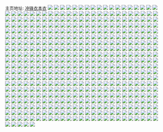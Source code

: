 主页地址: [冲锋衣本衣](https://weibo.com/u/1619984190) 
![](https://wx4.sinaimg.cn/mw2000/608eff3ely1gl41qt6gmfj21mo180h6l.jpg) 
![](https://wx4.sinaimg.cn/mw2000/608eff3ely1gl41qtse9jj21mo180wsb.jpg) 
![](https://wx4.sinaimg.cn/mw2000/608eff3ely1gl41quydvkj21mo180kb7.jpg) 
![](https://wx4.sinaimg.cn/mw2000/608eff3ely1gl1evg5qnpj21150rvtkn.jpg) 
![](https://wx4.sinaimg.cn/mw2000/608eff3ely1gkvlu9o67pj20zk1behdu.jpg) 
![](https://wx4.sinaimg.cn/mw2000/608eff3ely1gkvlunnb2uj20zk1bekjn.jpg) 
![](https://wx4.sinaimg.cn/mw2000/608eff3ely1gkvlux859lj20zk1be7wj.jpg) 
![](https://wx4.sinaimg.cn/mw2000/608eff3ely1gkvlv41y4bj21be0zke83.jpg) 
![](https://wx4.sinaimg.cn/mw2000/608eff3ely1gkvluhrf0pj20zk1beu0y.jpg) 
![](https://wx4.sinaimg.cn/mw2000/608eff3ely1gkvlu1tectj21ho1zk000.jpg) 
![](https://wx4.sinaimg.cn/mw2000/608eff3ely1gklmevlfryj21l62dse6m.jpg) 
![](https://wx4.sinaimg.cn/mw2000/608eff3ely1gklmi4v12yj222o340b29.jpg) 
![](https://wx4.sinaimg.cn/mw2000/608eff3ely1gkl3x9lmarj20qd0pdaee.jpg) 
![](https://wx4.sinaimg.cn/mw2000/608eff3ely1gkkczjnaiaj21u4183qv5.jpg) 
![](https://wx4.sinaimg.cn/mw2000/608eff3ely1gkkcy1r826j225c1fkb29.jpg) 
![](https://wx4.sinaimg.cn/mw2000/608eff3ely1gkkcy2sgr8j225c1fkb29.jpg) 
![](https://wx4.sinaimg.cn/mw2000/608eff3ely1gkkcy47r0hj225c1fk7va.jpg) 
![](https://wx4.sinaimg.cn/mw2000/608eff3ely1gkkcy3mxxrj21fk25c4qp.jpg) 
![](https://wx4.sinaimg.cn/mw2000/608eff3ely1gkkcy5rjf8j20cc0ggmz4.jpg) 
![](https://wx4.sinaimg.cn/mw2000/608eff3ely1gkkcy5i10oj20u00u0k03.jpg) 
![](https://wx4.sinaimg.cn/mw2000/608eff3ely1gkkcy5yuuvj20rs0v9gpq.jpg) 
![](https://wx4.sinaimg.cn/mw2000/608eff3ely1gkkcy0yykdj21jk0v9q85.jpg) 
![](https://wx4.sinaimg.cn/mw2000/608eff3ely1gkkcz2yzinj21jk0v979p.jpg) 
![](https://wx4.sinaimg.cn/mw2000/608eff3ely1gkkcxzut45j21mq135hdt.jpg) 
![](https://wx4.sinaimg.cn/mw2000/608eff3ely1gkkczyrty6j22801o0e82.jpg) 
![](https://wx4.sinaimg.cn/mw2000/608eff3ely1gkj1oyikhgj22c0340kjl.jpg) 
![](https://wx4.sinaimg.cn/mw2000/608eff3ely1gkj1pz1i0gj23402c0b29.jpg) 
![](https://wx4.sinaimg.cn/mw2000/608eff3ely1gkhyppvy1mj23402c0e81.jpg) 
![](https://wx4.sinaimg.cn/mw2000/608eff3ely1gkgmac2zoej23402c0b2a.jpg) 
![](https://wx4.sinaimg.cn/mw2000/608eff3ely1gkgma9kvfbj23402c0u0x.jpg) 
![](https://wx4.sinaimg.cn/mw2000/608eff3ely1gkgmaeembrj23402c07wh.jpg) 
![](https://wx4.sinaimg.cn/mw2000/608eff3ely1gkgmag6a6qj23402c0asf.jpg) 
![](https://wx4.sinaimg.cn/mw2000/608eff3ely1gkgmaic8o0j23402c0e81.jpg) 
![](https://wx4.sinaimg.cn/mw2000/608eff3ely1gkgmals6uzj22ds1sg7qt.jpg) 
![](https://wx4.sinaimg.cn/mw2000/608eff3ely1gkft1pdzg4j23402c04qp.jpg) 
![](https://wx4.sinaimg.cn/mw2000/608eff3ely1gkft1quirzj23402c0x31.jpg) 
![](https://wx4.sinaimg.cn/mw2000/608eff3ely1gkft1si215j22801o0hdt.jpg) 
![](https://wx4.sinaimg.cn/mw2000/608eff3ely1gkft1ou4moj22801o0u0x.jpg) 
![](https://wx4.sinaimg.cn/mw2000/608eff3ely1gkcb0r8ltvj22802yo7wk.jpg) 
![](https://wx4.sinaimg.cn/mw2000/608eff3ely1gkcb10sx22j22802yoe84.jpg) 
![](https://wx4.sinaimg.cn/mw2000/608eff3ely1gk8cvi1cd4j20p00xcgni.jpg) 
![](https://wx4.sinaimg.cn/mw2000/608eff3ely1gk8cvjz26jj20u013yabs.jpg) 
![](https://wx4.sinaimg.cn/mw2000/608eff3ely1gk5zvjf5kpj22c03404qq.jpg) 
![](https://wx4.sinaimg.cn/mw2000/608eff3ely1gk42ng9bn4j20u0140tbn.jpg) 
![](https://wx4.sinaimg.cn/mw2000/608eff3ely1gk2ykpmgm0j22802yonpe.jpg) 
![](https://wx4.sinaimg.cn/mw2000/608eff3ely1gk2ykr0ogrj22c0340npd.jpg) 
![](https://wx4.sinaimg.cn/mw2000/608eff3ely1gk2ykmp76dj22c03404hw.jpg) 
![](https://wx4.sinaimg.cn/mw2000/608eff3ely1gk2ykluwo5j22802yonpe.jpg) 
![](https://wx4.sinaimg.cn/mw2000/608eff3ely1gk1xhox3srj20rs0vj46p.jpg) 
![](https://wx4.sinaimg.cn/mw2000/608eff3ely1gjxadx88w9j20v91vo7wh.jpg) 
![](https://wx4.sinaimg.cn/mw2000/608eff3ely1gjxadyxhh5j20v91vob29.jpg) 
![](https://wx4.sinaimg.cn/mw2000/608eff3ely1gjxae093xuj20v91vob29.jpg) 
![](https://wx4.sinaimg.cn/mw2000/608eff3ely1gjxae1hecej20v91vob29.jpg) 
![](https://wx4.sinaimg.cn/mw2000/608eff3ely1gjr6vw7krmj21o0280hdt.jpg) 
![](https://wx4.sinaimg.cn/mw2000/608eff3ely1gjr7uhgnfuj21o0280hdt.jpg) 
![](https://wx4.sinaimg.cn/mw2000/608eff3ely1gjmpb4uc9kj20vc15sgye.jpg) 
![](https://wx4.sinaimg.cn/mw2000/608eff3ely1gjmpb4dtqjj20vc15s4do.jpg) 
![](https://wx4.sinaimg.cn/mw2000/608eff3ely1gji2kenizhj21ho1zkhdt.jpg) 
![](https://wx4.sinaimg.cn/mw2000/608eff3ely1gji2kfpfbcj20rs15owvz.jpg) 
![](https://wx4.sinaimg.cn/mw2000/608eff3ely1gji2xjcfnaj21ho1zkkjl.jpg) 
![](https://wx4.sinaimg.cn/mw2000/608eff3ely1gji2kjjacej21yn2m7b2b.jpg) 
![](https://wx4.sinaimg.cn/mw2000/608eff3ely1gji2kd83lyj21o0280kjm.jpg) 
![](https://wx4.sinaimg.cn/mw2000/608eff3ely1gji2xtr9n5j22802yo4qs.jpg) 
![](https://wx4.sinaimg.cn/mw2000/608eff3ely1gji2ks5xuhj22802yox6r.jpg) 
![](https://wx4.sinaimg.cn/mw2000/608eff3ely1gji2kmef2fj22c0340e82.jpg) 
![](https://wx4.sinaimg.cn/mw2000/608eff3ely1gji2xohpq6j22802yoe84.jpg) 
![](https://wx4.sinaimg.cn/mw2000/608eff3ely1gjc3f6jpu4j21ho1hoqv5.jpg) 
![](https://wx4.sinaimg.cn/mw2000/608eff3ely1gja6n6dxljj20rs334aom.jpg) 
![](https://wx4.sinaimg.cn/mw2000/608eff3ely1gj9vp1o66hj22802yoe84.jpg) 
![](https://wx4.sinaimg.cn/mw2000/608eff3ely1gj9vpm0ddwj22802yoe84.jpg) 
![](https://wx4.sinaimg.cn/mw2000/608eff3ely1gj9vpyi7naj20rs15oaz2.jpg) 
![](https://wx4.sinaimg.cn/mw2000/608eff3ely1gj9vo1uwk2j20rs15ox3n.jpg) 
![](https://wx4.sinaimg.cn/mw2000/608eff3ely1gim07wdkw9j20v91vonpd.jpg) 
![](https://wx4.sinaimg.cn/mw2000/608eff3ely1gim07uw2j8j20v91vo1ky.jpg) 
![](https://wx4.sinaimg.cn/mw2000/608eff3ely1gim07yye5vj20v91vo4qq.jpg) 
![](https://wx4.sinaimg.cn/mw2000/608eff3ely1gim080rm93j20v91vo1ky.jpg) 
![](https://wx4.sinaimg.cn/mw2000/608eff3ely1gim083m3uxj20v91vokjm.jpg) 
![](https://wx4.sinaimg.cn/mw2000/608eff3ely1gim086wukdj20v91vou0y.jpg) 
![](https://wx4.sinaimg.cn/mw2000/608eff3ely1gifsp7zf0oj20v91voqv5.jpg) 
![](https://wx4.sinaimg.cn/mw2000/608eff3ely1gibo91hf6ej22bi2bi4qq.jpg) 
![](https://wx4.sinaimg.cn/mw2000/608eff3ely1gia7bep29xj23402c0qv5.jpg) 
![](https://wx4.sinaimg.cn/mw2000/608eff3ely1gia7bg3gykj23402c0e81.jpg) 
![](https://wx4.sinaimg.cn/mw2000/608eff3ely1gi5kkimgc8j22c03404qs.jpg) 
![](https://wx4.sinaimg.cn/mw2000/608eff3ely1gi5kklh1j2j22c03407wj.jpg) 
![](https://wx4.sinaimg.cn/mw2000/608eff3ely1gi5kkfcvnaj20vc15se5j.jpg) 
![](https://wx4.sinaimg.cn/mw2000/608eff3ely1gi5kkq2wuvj22c0340e83.jpg) 
![](https://wx4.sinaimg.cn/mw2000/608eff3ely1gi4mpleorvj20vc15s7bx.jpg) 
![](https://wx4.sinaimg.cn/mw2000/608eff3ely1ghwepxa3qlj23402c019u.jpg) 
![](https://wx4.sinaimg.cn/mw2000/608eff3ely1ghuoyl7c0uj20v91vohdu.jpg) 
![](https://wx4.sinaimg.cn/mw2000/608eff3ely1ghuoyno6bvj20v91vohdu.jpg) 
![](https://wx4.sinaimg.cn/mw2000/608eff3ely1ghuoypw03tj20v91vox6p.jpg) 
![](https://wx4.sinaimg.cn/mw2000/608eff3ely1ghuoyrvakvj20v91vou0x.jpg) 
![](https://wx4.sinaimg.cn/mw2000/608eff3ely1ghuoyde7flj20v91vou0x.jpg) 
![](https://wx4.sinaimg.cn/mw2000/608eff3ely1ghuoyzda95j20v91voqv6.jpg) 
![](https://wx4.sinaimg.cn/mw2000/608eff3ely1ghsfxvu6ajj21o0280qv6.jpg) 
![](https://wx4.sinaimg.cn/mw2000/608eff3ely1ghsfy3pvndj22801o0e82.jpg) 
![](https://wx4.sinaimg.cn/mw2000/608eff3ely1ghsfxteh0qj20rs15p4ir.jpg) 
![](https://wx4.sinaimg.cn/mw2000/608eff3ely1ghsfxwns18j20rs15pdzb.jpg) 
![](https://wx4.sinaimg.cn/mw2000/608eff3ely1ghrgjet8t8j22c02c0npd.jpg) 
![](https://wx4.sinaimg.cn/mw2000/608eff3ely1ghoco9yws8j20u011oq6r.jpg) 
![](https://wx4.sinaimg.cn/mw2000/608eff3ely1ghh0qqyqurj21ho1zkqv5.jpg) 
![](https://wx4.sinaimg.cn/mw2000/608eff3ely1ghh0qrua5fj20xx198twd.jpg) 
![](https://wx4.sinaimg.cn/mw2000/608eff3ely1ghe2cbai9tj20v91vox6p.jpg) 
![](https://wx4.sinaimg.cn/mw2000/608eff3ely1ghe2cjivpej20v91vo7wi.jpg) 
![](https://wx4.sinaimg.cn/mw2000/608eff3ely1ghe2ckx2pmj20v91vo4qq.jpg) 
![](https://wx4.sinaimg.cn/mw2000/608eff3ely1ghe2clyv5vj20v91vox6p.jpg) 
![](https://wx4.sinaimg.cn/mw2000/608eff3ely1ghe2cixdl2j20v91vox6p.jpg) 
![](https://wx4.sinaimg.cn/mw2000/608eff3ely1ghe2c9ubjbj20v91vou0x.jpg) 
![](https://wx4.sinaimg.cn/mw2000/608eff3ely1gh9hgf8ck6j22c0340qv6.jpg) 
![](https://wx4.sinaimg.cn/mw2000/608eff3ely1gh8665k02nj23402c0e82.jpg) 
![](https://wx4.sinaimg.cn/mw2000/608eff3ely1gh8667c2fzj23402c0qv5.jpg) 
![](https://wx4.sinaimg.cn/mw2000/608eff3ely1gh6oq4e8a3j222a2r1x6q.jpg) 
![](https://wx4.sinaimg.cn/mw2000/608eff3ely1gh6oq6xzr7j22802you10.jpg) 
![](https://wx4.sinaimg.cn/mw2000/608eff3ely1gh6oq8hh58j21ho1zk1ky.jpg) 
![](https://wx4.sinaimg.cn/mw2000/608eff3ely1gh2sxmymlgj21uo11ch6w.jpg) 
![](https://wx4.sinaimg.cn/mw2000/608eff3ely1gh2sxnf5udj21uo11cnp6.jpg) 
![](https://wx4.sinaimg.cn/mw2000/608eff3ely1gh2sxmji1xj21jv0vh1f5.jpg) 
![](https://wx4.sinaimg.cn/mw2000/608eff3ely1ggyxx8wnv9j22802you10.jpg) 
![](https://wx4.sinaimg.cn/mw2000/608eff3ely1ggwfuwje3sj21uo11ce49.jpg) 
![](https://wx4.sinaimg.cn/mw2000/608eff3ely1ggwfuvbrk5j21uo11ch38.jpg) 
![](https://wx4.sinaimg.cn/mw2000/608eff3ely1ggwfuxgkdsj21uo11cwyi.jpg) 
![](https://wx4.sinaimg.cn/mw2000/608eff3ely1ggwfuyf57dj21uo11cwya.jpg) 
![](https://wx4.sinaimg.cn/mw2000/608eff3ely1ggrpy5n5h1j21uo11c4do.jpg) 
![](https://wx4.sinaimg.cn/mw2000/608eff3ely1ggrpy62pmoj21uo11cwu4.jpg) 
![](https://wx4.sinaimg.cn/mw2000/608eff3ely1ggrpy54ni8j21uo11i0z7.jpg) 
![](https://wx4.sinaimg.cn/mw2000/608eff3ely1ggrpy70u5vj21sg2ds4qp.jpg) 
![](https://wx4.sinaimg.cn/mw2000/608eff3ely1ggqvttei7ej21vo0v9hdu.jpg) 
![](https://wx4.sinaimg.cn/mw2000/608eff3ely1ggl24temxbj20v91vou0x.jpg) 
![](https://wx4.sinaimg.cn/mw2000/608eff3ely1ggl24us7efj20v91vob2a.jpg) 
![](https://wx4.sinaimg.cn/mw2000/608eff3ely1ggl24s2yitj20v91voe81.jpg) 
![](https://wx4.sinaimg.cn/mw2000/608eff3ely1ggl24wicpqj20v91voe82.jpg) 
![](https://wx4.sinaimg.cn/mw2000/608eff3ely1ggbgwjiqt5j20u00cjq43.jpg) 
![](https://wx4.sinaimg.cn/mw2000/608eff3ely1ggbgwja3ifj20u00cigmh.jpg) 
![](https://wx4.sinaimg.cn/mw2000/608eff3ely1gg6w78xsg7j20u00y910k.jpg) 
![](https://wx4.sinaimg.cn/mw2000/608eff3ely1gg0a8sctk3j22c02c0hdv.jpg) 
![](https://wx4.sinaimg.cn/mw2000/608eff3ely1gg0a9156pvj22c02c0npf.jpg) 
![](https://wx4.sinaimg.cn/mw2000/608eff3ely1gg0a8inro7j22c02c0qv7.jpg) 
![](https://wx4.sinaimg.cn/mw2000/608eff3ely1gg0a96jaocj21ho1hob29.jpg) 
![](https://wx4.sinaimg.cn/mw2000/608eff3ely1gfz4vp3qabj20v91vo1ky.jpg) 
![](https://wx4.sinaimg.cn/mw2000/608eff3ely1gfz4xxxjnzj20v91vonpd.jpg) 
![](https://wx4.sinaimg.cn/mw2000/608eff3ely1gfz4xw5vaqj20v91vo4qp.jpg) 
![](https://wx4.sinaimg.cn/mw2000/608eff3ely1gfz4y1pzijj20v91vo7wi.jpg) 
![](https://wx4.sinaimg.cn/mw2000/608eff3ely1gfotb2am8aj20v91vo7wl.jpg) 
![](https://wx4.sinaimg.cn/mw2000/608eff3ely1gfl12vflqxj20vc15skfm.jpg) 
![](https://wx4.sinaimg.cn/mw2000/608eff3ely1gfbokpmu2wj22802yokjq.jpg) 
![](https://wx4.sinaimg.cn/mw2000/608eff3ely1gf8kkgjo00j21ud11c7jh.jpg) 
![](https://wx4.sinaimg.cn/mw2000/608eff3ely1gf8kkh2hmqj21ud11c172.jpg) 
![](https://wx4.sinaimg.cn/mw2000/608eff3ely1gf8kkhm3ilj21ud11cnd0.jpg) 
![](https://wx4.sinaimg.cn/mw2000/608eff3ely1gf8kkiaspqj21ud11c7in.jpg) 
![](https://wx4.sinaimg.cn/mw2000/608eff3ely1gf8kkj4cvbj21ud11cqj3.jpg) 
![](https://wx4.sinaimg.cn/mw2000/608eff3ely1gf8kkjss67j21ud11cwtg.jpg) 
![](https://wx4.sinaimg.cn/mw2000/608eff3ely1gf3x59e5pyj22c02c0u0y.jpg) 
![](https://wx4.sinaimg.cn/mw2000/608eff3ely1gf3x5azplvj22c02c04pt.jpg) 
![](https://wx4.sinaimg.cn/mw2000/608eff3ely1gf1hsye0q8j21uo11iax2.jpg) 
![](https://wx4.sinaimg.cn/mw2000/608eff3ely1gf1hsxrs4xj21uo11ih7f.jpg) 
![](https://wx4.sinaimg.cn/mw2000/608eff3ely1gf1ht1dkpnj23321qhqv5.jpg) 
![](https://wx4.sinaimg.cn/mw2000/608eff3ely1gevw2wd4qgj20ku112npd.jpg) 
![](https://wx4.sinaimg.cn/mw2000/608eff3ely1genmya0rrlj20zv0u0te4.jpg) 
![](https://wx4.sinaimg.cn/mw2000/608eff3ely1genhrswsuuj21501iou0x.jpg) 
![](https://wx4.sinaimg.cn/mw2000/608eff3ely1gel21a8ttvj22401eob29.jpg) 
![](https://wx4.sinaimg.cn/mw2000/608eff3ely1gel2170hl4j22401eo1kx.jpg) 
![](https://wx4.sinaimg.cn/mw2000/608eff3ely1geazvdq3v1j235e4q4e85.jpg) 
![](https://wx4.sinaimg.cn/mw2000/608eff3ely1geazvfyazwj21o529ax6p.jpg) 
![](https://wx4.sinaimg.cn/mw2000/608eff3ely1geazvoc986j21vl2t1b2f.jpg) 
![](https://wx4.sinaimg.cn/mw2000/608eff3ely1geazw4f6d2j21vl2t1kju.jpg) 
![](https://wx4.sinaimg.cn/mw2000/608eff3ely1geazx58zttj21vl2t11l4.jpg) 
![](https://wx4.sinaimg.cn/mw2000/608eff3ely1geazwghpy6j21vl2t1hdx.jpg) 
![](https://wx4.sinaimg.cn/mw2000/608eff3ely1geazwo2yv6j21vl2t1kjp.jpg) 
![](https://wx4.sinaimg.cn/mw2000/608eff3ely1geazwvkpt8j21vl2t1x6t.jpg) 
![](https://wx4.sinaimg.cn/mw2000/608eff3ely1geazv6xecaj21vl2t1x6t.jpg) 
![](https://wx4.sinaimg.cn/mw2000/608eff3ely1ge0a27166bj21sg2ds4qp.jpg) 
![](https://wx4.sinaimg.cn/mw2000/608eff3egy1gdtkxun6npj22c02c0x6r.jpg) 
![](https://wx4.sinaimg.cn/mw2000/608eff3egy1gdlh7el6kuj20u00gr47b.jpg) 
![](https://wx4.sinaimg.cn/mw2000/608eff3egy1gdlh5rsu9vj20u00gujsk.jpg) 
![](https://wx4.sinaimg.cn/mw2000/608eff3egy1gdlh5qmioqj20u00gu407.jpg) 
![](https://wx4.sinaimg.cn/mw2000/608eff3egy1gdlh5s3oz7j20u00gvjsb.jpg) 
![](https://wx4.sinaimg.cn/mw2000/608eff3egy1gdlh5sjc9fj20u00guacj.jpg) 
![](https://wx4.sinaimg.cn/mw2000/608eff3egy1gdlh5sv3mrj20u00gvmyx.jpg) 
![](https://wx4.sinaimg.cn/mw2000/608eff3egy1gdlh5t82pkj20u00gvq3z.jpg) 
![](https://wx4.sinaimg.cn/mw2000/608eff3egy1gdlh6vy3v2j20u00gu75e.jpg) 
![](https://wx4.sinaimg.cn/mw2000/608eff3egy1gdlh7vjdh4j20u00gu76m.jpg) 
![](https://wx4.sinaimg.cn/mw2000/608eff3egy1gdin6abioej20go0u2jsu.jpg) 
![](https://wx4.sinaimg.cn/mw2000/608eff3egy1gdin6ao6vxj20g00m8mz4.jpg) 
![](https://wx4.sinaimg.cn/mw2000/608eff3egy1gdin6b4ektj20rp3uw7iz.jpg) 
![](https://wx4.sinaimg.cn/mw2000/608eff3egy1gdin6bk8a8j20u00gvwh4.jpg) 
![](https://wx4.sinaimg.cn/mw2000/608eff3egy1gdin69x64qj20sy0goaav.jpg) 
![](https://wx4.sinaimg.cn/mw2000/608eff3egy1gdin6bx119j20go09g3yy.jpg) 
![](https://wx4.sinaimg.cn/mw2000/608eff3egy1gd7ahll26bj22c02c07wh.jpg) 
![](https://wx4.sinaimg.cn/mw2000/608eff3egy1gd56iqzku2j21sc2dsx6t.jpg) 
![](https://wx4.sinaimg.cn/mw2000/608eff3egy1gd56ijtt4vj21sc2dsb2d.jpg) 
![](https://wx4.sinaimg.cn/mw2000/608eff3egy1gd3wq9b703j22c02c01kz.jpg) 
![](https://wx4.sinaimg.cn/mw2000/608eff3egy1gd3wq73kduj22c02c04qr.jpg) 
![](https://wx4.sinaimg.cn/mw2000/608eff3egy1gd32cgkd4kj21o01o01kz.jpg) 
![](https://wx4.sinaimg.cn/mw2000/608eff3egy1gd1gunxf8yj22c0340npf.jpg) 
![](https://wx4.sinaimg.cn/mw2000/608eff3egy1gd1guq3g8oj22c03407wk.jpg) 
![](https://wx4.sinaimg.cn/mw2000/608eff3egy1gd1gusl1exj22c0340u10.jpg) 
![](https://wx4.sinaimg.cn/mw2000/608eff3egy1gd1guuh3xaj21sg2dskjl.jpg) 
![](https://wx4.sinaimg.cn/mw2000/608eff3egy1gd0kggsjwuj21yp2maqv5.jpg) 
![](https://wx4.sinaimg.cn/mw2000/608eff3egy1gd0kgi29a5j21ws2jqkjl.jpg) 
![](https://wx4.sinaimg.cn/mw2000/608eff3egy1gd0kgjwxxqj21zc2n4u0x.jpg) 
![](https://wx4.sinaimg.cn/mw2000/608eff3egy1gd0kglieyuj221c2psx6p.jpg) 
![](https://wx4.sinaimg.cn/mw2000/608eff3egy1gcz8rdj3pbj220s2p11kz.jpg) 
![](https://wx4.sinaimg.cn/mw2000/608eff3egy1gcz8rg5eeaj22c0340b2c.jpg) 
![](https://wx4.sinaimg.cn/mw2000/608eff3egy1gcz8rb2mtvj22c03401l1.jpg) 
![](https://wx4.sinaimg.cn/mw2000/608eff3egy1gcz8rkuwnsj21sc2dse84.jpg) 
![](https://wx4.sinaimg.cn/mw2000/608eff3egy1gcz8ri6f73j22c0340x6p.jpg) 
![](https://wx4.sinaimg.cn/mw2000/608eff3egy1gcz8rpettyj21sc2ds1l6.jpg) 
![](https://wx4.sinaimg.cn/mw2000/608eff3egy1gcwz9cs0p5j22c0340e84.jpg) 
![](https://wx4.sinaimg.cn/mw2000/608eff3egy1gcvvplww9sj20v91vo1kx.jpg) 
![](https://wx4.sinaimg.cn/mw2000/608eff3egy1gcq50vulnmj21v22hfkjn.jpg) 
![](https://wx4.sinaimg.cn/mw2000/608eff3egy1gcq50x8upcj21sc2ds1ky.jpg) 
![](https://wx4.sinaimg.cn/mw2000/608eff3egy1gcq50yhwjgj21oi28oe82.jpg) 
![](https://wx4.sinaimg.cn/mw2000/608eff3egy1gcq50u7s8zj21mx26kb2a.jpg) 
![](https://wx4.sinaimg.cn/mw2000/608eff3egy1gcpv63jc3ej22ds1sge81.jpg) 
![](https://wx4.sinaimg.cn/mw2000/608eff3egy1gcmoe3i0vsj22c02c01kz.jpg) 
![](https://wx4.sinaimg.cn/mw2000/608eff3egy1gcmoe5f7ugj22c02c01kz.jpg) 
![](https://wx4.sinaimg.cn/mw2000/608eff3egy1gcmoe8lbmsj22802yonpl.jpg) 
![](https://wx4.sinaimg.cn/mw2000/608eff3egy1gcmoebbx3uj22802yox6r.jpg) 
![](https://wx4.sinaimg.cn/mw2000/608eff3egy1gcler1dxn9j2174174k2i.jpg) 
![](https://wx4.sinaimg.cn/mw2000/608eff3egy1gciaat491jj21621644qp.jpg) 
![](https://wx4.sinaimg.cn/mw2000/608eff3egy1gchzpjxqktj22ao328u0z.jpg) 
![](https://wx4.sinaimg.cn/mw2000/608eff3egy1gchzplfdioj21o01o07wf.jpg) 
![](https://wx4.sinaimg.cn/mw2000/608eff3egy1gcfxxpy5j5j22c0340x6p.jpg) 
![](https://wx4.sinaimg.cn/mw2000/608eff3egy1gcc86b57d8j22c03407wl.jpg) 
![](https://wx4.sinaimg.cn/mw2000/608eff3egy1gcc86whvnfj22c03404qq.jpg) 
![](https://wx4.sinaimg.cn/mw2000/608eff3egy1gcazni0s7aj22c02c04qs.jpg) 
![](https://wx4.sinaimg.cn/mw2000/608eff3egy1gc7ipifvpaj20ku0q2mzd.jpg) 
![](https://wx4.sinaimg.cn/mw2000/608eff3egy1gc6em9r5eqj20u01j5q77.jpg) 
![](https://wx4.sinaimg.cn/mw2000/608eff3egy1gc6clhei71j222j2re4qq.jpg) 
![](https://wx4.sinaimg.cn/mw2000/608eff3egy1gc578wc4m7j21v81v84qr.jpg) 
![](https://wx4.sinaimg.cn/mw2000/608eff3egy1gc578utbsaj211z11zkij.jpg) 
![](https://wx4.sinaimg.cn/mw2000/608eff3egy1gc53ea7hz8j22ds1sg4qr.jpg) 
![](https://wx4.sinaimg.cn/mw2000/608eff3egy1gc323bfc0fj20rs1i8qfz.jpg) 
![](https://wx4.sinaimg.cn/mw2000/608eff3egy1gc323d0dmdj20rs1w2nes.jpg) 
![](https://wx4.sinaimg.cn/mw2000/608eff3egy1gc323chc3qj20rs1f8gz3.jpg) 
![](https://wx4.sinaimg.cn/mw2000/608eff3egy1gc323dg8hmj20rs0v9aii.jpg) 
![](https://wx4.sinaimg.cn/mw2000/608eff3egy1gc323dxpogj20rs1yckav.jpg) 
![](https://wx4.sinaimg.cn/mw2000/608eff3egy1gc323eftrjj20rs0jntem.jpg) 
![](https://wx4.sinaimg.cn/mw2000/608eff3egy1gc0j0c719zj20u0148alf.jpg) 
![](https://wx4.sinaimg.cn/mw2000/608eff3egy1gc0iat7guoj21sc2dshdv.jpg) 
![](https://wx4.sinaimg.cn/mw2000/608eff3egy1gc0iavriw3j21sc2dsb2b.jpg) 
![](https://wx4.sinaimg.cn/mw2000/608eff3egy1gbx3xxgrmgj21611614mq.jpg) 
![](https://wx4.sinaimg.cn/mw2000/608eff3egy1gbw1lujco9j21uo18gkjl.jpg) 
![](https://wx4.sinaimg.cn/mw2000/608eff3egy1gbw1lthjj5j21uo18g1ky.jpg) 
![](https://wx4.sinaimg.cn/mw2000/608eff3egy1gbw1ozv5w3j20zg0yt7fp.jpg) 
![](https://wx4.sinaimg.cn/mw2000/608eff3egy1gbw1uq3qwlj20u00gvtcp.jpg) 
![](https://wx4.sinaimg.cn/mw2000/608eff3egy1gbw1um2jfmj20v91doahz.jpg) 
![](https://wx4.sinaimg.cn/mw2000/608eff3egy1gbw1xi9gndj20v91vonpe.jpg) 
![](https://wx4.sinaimg.cn/mw2000/608eff3egy1gbuoud7i1aj21u52g74qs.jpg) 
![](https://wx4.sinaimg.cn/mw2000/608eff3egy1gbuoufuajpj22802yohdw.jpg) 
![](https://wx4.sinaimg.cn/mw2000/608eff3egy1gbuouhvkvtj21sc2dsx6q.jpg) 
![](https://wx4.sinaimg.cn/mw2000/608eff3egy1gbuou2zlm9j20u00f00to.jpg) 
![](https://wx4.sinaimg.cn/mw2000/608eff3egy1gbsgmc53aqj21sc2dskjm.jpg) 
![](https://wx4.sinaimg.cn/mw2000/608eff3egy1gbsgmdjoeuj21sc2dsnpe.jpg) 
![](https://wx4.sinaimg.cn/mw2000/608eff3egy1gbsgmamyh0j21sc2dsnpe.jpg) 
![](https://wx4.sinaimg.cn/mw2000/608eff3egy1gbsgmeysmij21sc2dsnpe.jpg) 
![](https://wx4.sinaimg.cn/mw2000/608eff3ely1gbsfldqp4cj20ku0ypwgo.jpg) 
![](https://wx4.sinaimg.cn/mw2000/608eff3egy1gbr6pw2zyrj20v91vonpg.jpg) 
![](https://wx4.sinaimg.cn/mw2000/608eff3egy1gbotknmx6zj21sc2dshdv.jpg) 
![](https://wx4.sinaimg.cn/mw2000/608eff3egy1gbmyjt0h4sj22c0340u0y.jpg) 
![](https://wx4.sinaimg.cn/mw2000/608eff3egy1gbmn67wn3wj21sc2dsb2c.jpg) 
![](https://wx4.sinaimg.cn/mw2000/608eff3egy1gblog5bi0pj21ym1ymu0x.jpg) 
![](https://wx4.sinaimg.cn/mw2000/608eff3egy1gblog6xup6j22c02c0kjn.jpg) 
![](https://wx4.sinaimg.cn/mw2000/608eff3egy1gblog48xg9j22c02c0qv6.jpg) 
![](https://wx4.sinaimg.cn/mw2000/608eff3egy1gbkkg6iikej23322bbnpf.jpg) 
![](https://wx4.sinaimg.cn/mw2000/608eff3egy1gbkh4ge8qaj20rs334hdt.jpg) 
![](https://wx4.sinaimg.cn/mw2000/608eff3egy1gbkh4gxe1nj20rs1jke0l.jpg) 
![](https://wx4.sinaimg.cn/mw2000/608eff3egy1gbi79q4lzzj20u00u0kak.jpg) 
![](https://wx4.sinaimg.cn/mw2000/608eff3egy1gbg7i7cm13j22c02c0hdv.jpg) 
![](https://wx4.sinaimg.cn/mw2000/608eff3egy1gbdp6h8698j22c03401kz.jpg) 
![](https://wx4.sinaimg.cn/mw2000/608eff3egy1gbbfy4pf4cj22c02c0x6p.jpg) 
![](https://wx4.sinaimg.cn/mw2000/608eff3egy1gbbfy5teedj22c02c0hdt.jpg) 
![](https://wx4.sinaimg.cn/mw2000/608eff3egy1gbbfy3r2xfj22432437wh.jpg) 
![](https://wx4.sinaimg.cn/mw2000/608eff3egy1gbbfy6p9a6j21sc1sc7wh.jpg) 
![](https://wx4.sinaimg.cn/mw2000/608eff3egy1gbbfy8k7eaj21vo0v9b2f.jpg) 
![](https://wx4.sinaimg.cn/mw2000/608eff3egy1gb9mz7tcybj20qo17ctf3.jpg) 
![](https://wx4.sinaimg.cn/mw2000/608eff3egy1gb8sepojn9j22c02c0qv5.jpg) 
![](https://wx4.sinaimg.cn/mw2000/608eff3egy1gb7t282b2ij22c02c0b0z.jpg) 
![](https://wx4.sinaimg.cn/mw2000/608eff3egy1gb6vqe29i3j21sg2ds7wh.jpg) 
![](https://wx4.sinaimg.cn/mw2000/608eff3egy1gb1z24yul6j22c03407wi.jpg) 
![](https://wx4.sinaimg.cn/mw2000/608eff3egy1gb1z25u1m8j218g1uotm2.jpg) 
![](https://wx4.sinaimg.cn/mw2000/608eff3egy1gayv3a1yg5j20u02qgnda.jpg) 
![](https://wx4.sinaimg.cn/mw2000/608eff3egy1gayv3apdblj20rs1nx4bu.jpg) 
![](https://wx4.sinaimg.cn/mw2000/608eff3egy1gaykwbcatgj21sg2dse7d.jpg) 
![](https://wx4.sinaimg.cn/mw2000/608eff3egy1gaxj7vccioj22bc334hdt.jpg) 
![](https://wx4.sinaimg.cn/mw2000/608eff3egy1gawclruzlqj215o4k7u0z.jpg) 
![](https://wx4.sinaimg.cn/mw2000/608eff3egy1gawclqojkdj215o2lu1ky.jpg) 
![](https://wx4.sinaimg.cn/mw2000/608eff3egy1gawclsvc7wj215o39anpe.jpg) 
![](https://wx4.sinaimg.cn/mw2000/608eff3egy1gawcltdwoej215o1axh9c.jpg) 
![](https://wx4.sinaimg.cn/mw2000/608eff3egy1gawclu8yplj215o39anpe.jpg) 
![](https://wx4.sinaimg.cn/mw2000/608eff3egy1gawclupmxdj20o00di0z6.jpg) 
![](https://wx4.sinaimg.cn/mw2000/608eff3ely1garvk9dikrj20u01ekwnv.jpg) 
![](https://wx4.sinaimg.cn/mw2000/608eff3ely1garvk8yeg8j20f01zn12l.jpg) 
![](https://wx4.sinaimg.cn/mw2000/608eff3ely1garvk9palmj20rs19k0x0.jpg) 
![](https://wx4.sinaimg.cn/mw2000/608eff3ely1garvka41wxj20nc1hlti6.jpg) 
![](https://wx4.sinaimg.cn/mw2000/608eff3ely1garvkaxat7j20qo1a9wol.jpg) 
![](https://wx4.sinaimg.cn/mw2000/608eff3ely1garvkbc27fj20u00xr42l.jpg) 
![](https://wx4.sinaimg.cn/mw2000/608eff3egy1gamrwlls6gj20v91vou11.jpg) 
![](https://wx4.sinaimg.cn/mw2000/608eff3egy1gajbgp7agxj20l20l2q6e.jpg) 
![](https://wx4.sinaimg.cn/mw2000/608eff3egy1gagblvfdz1j2307307x6q.jpg) 
![](https://wx4.sinaimg.cn/mw2000/608eff3egy1gagblw9wwxj21eq1eqkeb.jpg) 
![](https://wx4.sinaimg.cn/mw2000/608eff3ely1gae22o76qkj20sg2fctin.jpg) 
![](https://wx4.sinaimg.cn/mw2000/608eff3egy1gabdwnnjo7j22c0340npd.jpg) 
![](https://wx4.sinaimg.cn/mw2000/608eff3egy1gabdwoqldyj20u0190n49.jpg) 
![](https://wx4.sinaimg.cn/mw2000/608eff3egy1ga6y9m3mauj22c02c0x6p.jpg) 
![](https://wx4.sinaimg.cn/mw2000/608eff3egy1ga6y9l2gqxj22c02c0b2b.jpg) 
![](https://wx4.sinaimg.cn/mw2000/608eff3egy1g9ykvboqnij20u00unq75.jpg) 
![](https://wx4.sinaimg.cn/mw2000/608eff3egy1g9ykvc741rj20u00un78k.jpg) 
![](https://wx4.sinaimg.cn/mw2000/608eff3egy1g9ykvb8iokj20u00un40z.jpg) 
![](https://wx4.sinaimg.cn/mw2000/608eff3egy1g9ykvczruoj20u00un0vl.jpg) 
![](https://wx4.sinaimg.cn/mw2000/608eff3ely1g9xuq3hipzj20j60otgn9.jpg) 
![](https://wx4.sinaimg.cn/mw2000/608eff3ely1g9rtai20mmj21o02804qq.jpg) 
![](https://wx4.sinaimg.cn/mw2000/608eff3ely1g9rta5jxrrj21o027uhdt.jpg) 
![](https://wx4.sinaimg.cn/mw2000/608eff3ely1g9qxshv0baj211211241k.jpg) 
![](https://wx4.sinaimg.cn/mw2000/608eff3ely1g9qxsia37nj216g16gq8w.jpg) 
![](https://wx4.sinaimg.cn/mw2000/608eff3ely1g9qxsipvukj21em1emwkc.jpg) 
![](https://wx4.sinaimg.cn/mw2000/608eff3ely1g9qxsj791gj21ko1koqbd.jpg) 
![](https://wx4.sinaimg.cn/mw2000/608eff3egy1g9qemntkm5j22c0340e82.jpg) 
![](https://wx4.sinaimg.cn/mw2000/608eff3egy1g9qemp1it3j22c0340e82.jpg) 
![](https://wx4.sinaimg.cn/mw2000/608eff3egy1g9qemq0cwrj21o027u4qp.jpg) 
![](https://wx4.sinaimg.cn/mw2000/608eff3egy1g9hh0yn9krj23402c07wk.jpg) 
![](https://wx4.sinaimg.cn/mw2000/608eff3egy1g9hh115brlj23402c01l0.jpg) 
![](https://wx4.sinaimg.cn/mw2000/608eff3egy1g9hh0wo5o6j23402c0b2c.jpg) 
![](https://wx4.sinaimg.cn/mw2000/608eff3egy1g9gcmelr6gj22442thb2b.jpg) 
![](https://wx4.sinaimg.cn/mw2000/608eff3egy1g9gcmfei06j215n1tl49f.jpg) 
![](https://wx4.sinaimg.cn/mw2000/608eff3egy1g9euf6lol3j22c0340u0x.jpg) 
![](https://wx4.sinaimg.cn/mw2000/608eff3egy1g9euf75dfzj20kt0ffaaw.jpg) 
![](https://wx4.sinaimg.cn/mw2000/608eff3egy1g9dnvb8wdlj216i0vq46r.jpg) 
![](https://wx4.sinaimg.cn/mw2000/608eff3egy1g9dnvas2bij21x419aqkt.jpg) 
![](https://wx4.sinaimg.cn/mw2000/608eff3ely1g9bx6sgrkkj21h30u0qdj.jpg) 
![](https://wx4.sinaimg.cn/mw2000/608eff3ely1g9bx6rvjfej21j70u07d8.jpg) 
![](https://wx4.sinaimg.cn/mw2000/608eff3egy1g9abi2nyppj21hc1z4qv5.jpg) 
![](https://wx4.sinaimg.cn/mw2000/608eff3egy1g9abi3inhmj21hc1z4hdu.jpg) 
![](https://wx4.sinaimg.cn/mw2000/608eff3egy1g9abi1umbzj22402tcnpg.jpg) 
![](https://wx4.sinaimg.cn/mw2000/608eff3egy1g8ivph1nd0j21mc1mc7j2.jpg) 
![](https://wx4.sinaimg.cn/mw2000/608eff3egy1g8ivphf5elj21mb1mbtp0.jpg) 
![](https://wx4.sinaimg.cn/mw2000/608eff3egy1g8hm1wh2k9j21mb25qqv5.jpg) 
![](https://wx4.sinaimg.cn/mw2000/608eff3egy1g8f89mb78bj22c02c0b29.jpg) 
![](https://wx4.sinaimg.cn/mw2000/608eff3egy1g8f89nvlllj227u1o0hdt.jpg) 
![](https://wx4.sinaimg.cn/mw2000/608eff3egy1g8f89qmfrpj20ix0ixjwp.jpg) 
![](https://wx4.sinaimg.cn/mw2000/608eff3egy1g8f8b8kz8jj22dt1sdnpd.jpg) 
![](https://wx4.sinaimg.cn/mw2000/608eff3egy1g8e2gt5jymj21ey1vxnpd.jpg) 
![](https://wx4.sinaimg.cn/mw2000/608eff3egy1g8e2gxrzolj21o02807wj.jpg) 
![](https://wx4.sinaimg.cn/mw2000/608eff3egy1g8e2gts7s2j21ga1xpnpd.jpg) 
![](https://wx4.sinaimg.cn/mw2000/608eff3egy1g8e2h03ff3j22tc240kjl.jpg) 
![](https://wx4.sinaimg.cn/mw2000/608eff3egy1g8e2gsfix7j21o02804qr.jpg) 
![](https://wx4.sinaimg.cn/mw2000/608eff3egy1g8e2h26cgej22tc240e82.jpg) 
![](https://wx4.sinaimg.cn/mw2000/608eff3egy1g8bu08wns6j225p1m9kjm.jpg) 
![](https://wx4.sinaimg.cn/mw2000/608eff3egy1g8akexa35bj227u1o01gq.jpg) 
![](https://wx4.sinaimg.cn/mw2000/608eff3egy1g86wmivynsj21o027ukjl.jpg) 
![](https://wx4.sinaimg.cn/mw2000/608eff3egy1g86wmnzrdlj21o027uhdt.jpg) 
![](https://wx4.sinaimg.cn/mw2000/608eff3egy1g83oklc181j22bc1jknpd.jpg) 
![](https://wx4.sinaimg.cn/mw2000/608eff3egy1g82ug3z70rj234022o7wh.jpg) 
![](https://wx4.sinaimg.cn/mw2000/608eff3ely1g7y835y3dgj21mc1mcb29.jpg) 
![](https://wx4.sinaimg.cn/mw2000/608eff3ely1g7y8345ur1j21mc1mckjl.jpg) 
![](https://wx4.sinaimg.cn/mw2000/608eff3ely1g7y83747obj21mc1mcnpd.jpg) 
![](https://wx4.sinaimg.cn/mw2000/608eff3ely1g7y837s9smj21mc1mcax6.jpg) 
![](https://wx4.sinaimg.cn/mw2000/608eff3egy1g7wseko51mj21o027ue81.jpg) 
![](https://wx4.sinaimg.cn/mw2000/608eff3egy1g7tisdgrt3j21o0280qv5.jpg) 
![](https://wx4.sinaimg.cn/mw2000/608eff3egy1g7tiqtibnwj22c0340hdw.jpg) 
![](https://wx4.sinaimg.cn/mw2000/608eff3egy1g7tiqyfhwyj21o02801kx.jpg) 
![](https://wx4.sinaimg.cn/mw2000/608eff3egy1g7tirh7jpjj22402tcx6q.jpg) 
![](https://wx4.sinaimg.cn/mw2000/608eff3ely1g7oepi3d1tj22c0340x6p.jpg) 
![](https://wx4.sinaimg.cn/mw2000/608eff3ely1g7oepkak3qj22c0340x6p.jpg) 
![](https://wx4.sinaimg.cn/mw2000/608eff3egy1g7ksjc641zj22c0340e83.jpg) 
![](https://wx4.sinaimg.cn/mw2000/608eff3egy1g7dakhwklfj2240240h9j.jpg) 
![](https://wx4.sinaimg.cn/mw2000/608eff3egy1g7dakjltd3j2240240e83.jpg) 
![](https://wx4.sinaimg.cn/mw2000/608eff3egy1g7dakh2w6qj22o02o0hdw.jpg) 
![](https://wx4.sinaimg.cn/mw2000/608eff3ely1g78fb4bxn2j21o027u7wh.jpg) 
![](https://wx4.sinaimg.cn/mw2000/608eff3ely1g78fb3n022j22c02c0e6b.jpg) 
![](https://wx4.sinaimg.cn/mw2000/608eff3ely1g77ci8x2xyj234022o4qq.jpg) 
![](https://wx4.sinaimg.cn/mw2000/608eff3ely1g77cia7p09j234022oqv5.jpg) 
![](https://wx4.sinaimg.cn/mw2000/608eff3ely1g77ciaxn75j234022o7wh.jpg) 
![](https://wx4.sinaimg.cn/mw2000/608eff3ely1g77cic3g2sj234022ohdt.jpg) 
![](https://wx4.sinaimg.cn/mw2000/608eff3ely1g76fx3stp6j21j00u0thz.jpg) 
![](https://wx4.sinaimg.cn/mw2000/608eff3ely1g759tlvimyj21kw0u0tir.jpg) 
![](https://wx4.sinaimg.cn/mw2000/608eff3ely1g744ijh5ewj21h20u0ti9.jpg) 
![](https://wx4.sinaimg.cn/mw2000/608eff3ely1g73xjlu1e8j21az1qnqv5.jpg) 
![](https://wx4.sinaimg.cn/mw2000/608eff3ely1g72u10o40qj20q40q3ah8.jpg) 
![](https://wx4.sinaimg.cn/mw2000/608eff3ely1g70k3ypfbwj20g0090wex.jpg) 
![](https://wx4.sinaimg.cn/mw2000/608eff3ely1g6z4fcvevej21900u0jtz.jpg) 
![](https://wx4.sinaimg.cn/mw2000/608eff3ely1g6z4ff6qcfj234022onpd.jpg) 
![](https://wx4.sinaimg.cn/mw2000/608eff3ely1g6z4ffzlscj21900u00yw.jpg) 
![](https://wx4.sinaimg.cn/mw2000/608eff3ely1g6z4fgqlejj21900u078u.jpg) 
![](https://wx4.sinaimg.cn/mw2000/608eff3ely1g6z4fbvewnj22ds1l61cp.jpg) 
![](https://wx4.sinaimg.cn/mw2000/608eff3ely1g6z4fhzs28j20v90lq0yk.jpg) 
![](https://wx4.sinaimg.cn/mw2000/608eff3egy1g6y7tyuq4zj22402tcqv5.jpg) 
![](https://wx4.sinaimg.cn/mw2000/608eff3egy1g6y7v27tn5j22o03k01kz.jpg) 
![](https://wx4.sinaimg.cn/mw2000/608eff3egy1g6y7v3rdn6j22402tcqv6.jpg) 
![](https://wx4.sinaimg.cn/mw2000/608eff3egy1g6y7v6j761j22402tc7wi.jpg) 
![](https://wx4.sinaimg.cn/mw2000/608eff3egy1g6y7v4qqd9j22402tcqv5.jpg) 
![](https://wx4.sinaimg.cn/mw2000/608eff3egy1g6y7v5lh13j22402tcqv5.jpg) 
![](https://wx4.sinaimg.cn/mw2000/608eff3ely1g6vziq4pwbj21sg2dsb29.jpg) 
![](https://wx4.sinaimg.cn/mw2000/608eff3egy1g6sgkko8odj21hc0u0x4s.jpg) 
![](https://wx4.sinaimg.cn/mw2000/608eff3egy1g6s3h57tboj21o01o04qp.jpg) 
![](https://wx4.sinaimg.cn/mw2000/608eff3egy1g6s3h4g3l7j21mb1mbhdt.jpg) 
![](https://wx4.sinaimg.cn/mw2000/608eff3egy1g6q51ifid2j21h50tctk1.jpg) 
![](https://wx4.sinaimg.cn/mw2000/608eff3egy1g6ntt2mywyj22c02c07js.jpg) 
![](https://wx4.sinaimg.cn/mw2000/608eff3egy1g6ljd3dbgbj21o0280x6p.jpg) 
![](https://wx4.sinaimg.cn/mw2000/608eff3egy1g6iwopdk4bj22bc3h07wj.jpg) 
![](https://wx4.sinaimg.cn/mw2000/608eff3egy1g6gw0dhni1j234022ob2a.jpg) 
![](https://wx4.sinaimg.cn/mw2000/608eff3egy1g6gw0f1jfjj234022oqv5.jpg) 
![](https://wx4.sinaimg.cn/mw2000/608eff3egy1g6gw0ghi7yj234022o1kz.jpg) 
![](https://wx4.sinaimg.cn/mw2000/608eff3egy1g6gw0jjk30j234022oe82.jpg) 
![](https://wx4.sinaimg.cn/mw2000/608eff3egy1g6gw0c3k6dj234022onpe.jpg) 
![](https://wx4.sinaimg.cn/mw2000/608eff3egy1g6gw88cyedj234022ox6p.jpg) 
![](https://wx4.sinaimg.cn/mw2000/608eff3egy1g6bxebldoij222o340x6p.jpg) 
![](https://wx4.sinaimg.cn/mw2000/608eff3egy1g68g2ixj7wj234022o4qq.jpg) 
![](https://wx4.sinaimg.cn/mw2000/608eff3egy1g68g2h9izuj234022ob2b.jpg) 
![](https://wx4.sinaimg.cn/mw2000/608eff3egy1g68g2jz966j234022o1ky.jpg) 
![](https://wx4.sinaimg.cn/mw2000/608eff3egy1g67qz2z0g4j22c02c0b29.jpg) 
![](https://wx4.sinaimg.cn/mw2000/608eff3egy1g66hg3nwi3j222o3401ky.jpg) 
![](https://wx4.sinaimg.cn/mw2000/608eff3egy1g66hg6w1wwj222o340hdt.jpg) 
![](https://wx4.sinaimg.cn/mw2000/608eff3egy1g66hg7w4p5j234022onpd.jpg) 
![](https://wx4.sinaimg.cn/mw2000/608eff3egy1g66hggdc9lj222o3404qq.jpg) 
![](https://wx4.sinaimg.cn/mw2000/608eff3egy1g64c2e8gp7j20rs1al486.jpg) 
![](https://wx4.sinaimg.cn/mw2000/608eff3egy1g63smmgndgj20rs0huacr.jpg) 
![](https://wx4.sinaimg.cn/mw2000/608eff3egy1g62ztrg5ttj222q22qhdt.jpg) 
![](https://wx4.sinaimg.cn/mw2000/608eff3egy1g61u11v7c2j22c02c07wh.jpg) 
![](https://wx4.sinaimg.cn/mw2000/608eff3egy1g5w4co5wwaj234022ou0x.jpg) 
![](https://wx4.sinaimg.cn/mw2000/608eff3ely1g5uj20zsc4j21rm2p81kx.jpg) 
![](https://wx4.sinaimg.cn/mw2000/608eff3ely1g5uj1vhad0j21t52p84pu.jpg) 
![](https://wx4.sinaimg.cn/mw2000/608eff3ely1g5uj25ac0tj21rh2p8qn6.jpg) 
![](https://wx4.sinaimg.cn/mw2000/608eff3ely1g5uj28u1n8j21st2p81f5.jpg) 
![](https://wx4.sinaimg.cn/mw2000/608eff3ely1g5p9et62b9j23402c04ol.jpg) 
![](https://wx4.sinaimg.cn/mw2000/608eff3egy1g5mxyuvxauj21901o07wi.jpg) 
![](https://wx4.sinaimg.cn/mw2000/608eff3egy1g5i7v0a5pbj22ds1sgayj.jpg) 
![](https://wx4.sinaimg.cn/mw2000/608eff3egy1g5eryb5emfj21mb25q7n4.jpg) 
![](https://wx4.sinaimg.cn/mw2000/608eff3egy1g5eryckkdoj22c0340npe.jpg) 
![](https://wx4.sinaimg.cn/mw2000/608eff3egy1g57d5jxdn8j20v91vohdw.jpg) 
![](https://wx4.sinaimg.cn/mw2000/608eff3egy1g56tgg9z8fj20c80c8js8.jpg) 
![](https://wx4.sinaimg.cn/mw2000/608eff3egy1g56th097g8j20c80c8jv2.jpg) 
![](https://wx4.sinaimg.cn/mw2000/608eff3egy1g54z9z62jnj20u0140tcp.jpg) 
![](https://wx4.sinaimg.cn/mw2000/608eff3egy1g4zbb7vcabj21mc1mcdwz.jpg) 
![](https://wx4.sinaimg.cn/mw2000/608eff3egy1g4xhjfremej21mc1mcnjp.jpg) 
![](https://wx4.sinaimg.cn/mw2000/608eff3egy1g4xhjfd1yyj20u00guwhe.jpg) 
![](https://wx4.sinaimg.cn/mw2000/608eff3egy1g4xhjg0xbpj21mc1mctvt.jpg) 
![](https://wx4.sinaimg.cn/mw2000/608eff3egy1g4v5bh70l1j22c02c0u0x.jpg) 
![](https://wx4.sinaimg.cn/mw2000/608eff3egy1g4rmqg4ozqj20y90y90y0.jpg) 
![](https://wx4.sinaimg.cn/mw2000/608eff3egy1g4rmqfsheaj21mc1mch39.jpg) 
![](https://wx4.sinaimg.cn/mw2000/608eff3egy1g4rmqgmykoj20yt0ytwks.jpg) 
![](https://wx4.sinaimg.cn/mw2000/608eff3egy1g4rmqgdy5nj20um0umq7k.jpg) 
![](https://wx4.sinaimg.cn/mw2000/608eff3egy1g4lyhuhan3j21mc1mc1c1.jpg) 
![](https://wx4.sinaimg.cn/mw2000/608eff3egy1g499918j8wj21400u0ql8.jpg) 
![](https://wx4.sinaimg.cn/mw2000/608eff3egy1g46xz31xi5j21901o01ky.jpg) 
![](https://wx4.sinaimg.cn/mw2000/608eff3egy1g46xz43657j21901o0u0x.jpg) 
![](https://wx4.sinaimg.cn/mw2000/608eff3egy1g45qu733orj21wo1wonb8.jpg) 
![](https://wx4.sinaimg.cn/mw2000/608eff3egy1g45qu7nr32j22402407wh.jpg) 
![](https://wx4.sinaimg.cn/mw2000/608eff3egy1g45k7bkxn7j21sg2ds7k8.jpg) 
![](https://wx4.sinaimg.cn/mw2000/608eff3egy1g45k7b810ej21mb25qh8n.jpg) 
![](https://wx4.sinaimg.cn/mw2000/608eff3ely1g432ba4nwrj21mc1mc1c2.jpg) 
![](https://wx4.sinaimg.cn/mw2000/608eff3ely1g432bcgs2hj21mc1mc4hn.jpg) 
![](https://wx4.sinaimg.cn/mw2000/608eff3ely1g432b50vaej21mc1mchd0.jpg) 
![](https://wx4.sinaimg.cn/mw2000/608eff3ely1g432bd9jytj20xc0xcq9v.jpg) 
![](https://wx4.sinaimg.cn/mw2000/608eff3egy1g3zu9rsv7fj21mc1mck58.jpg) 
![](https://wx4.sinaimg.cn/mw2000/608eff3egy1g3zu9rcxmyj21mc1mcwth.jpg) 
![](https://wx4.sinaimg.cn/mw2000/608eff3egy1g3zu9s77xjj21mc1mcx05.jpg) 
![](https://wx4.sinaimg.cn/mw2000/608eff3egy1g3wi6b1cjdj20v91vou10.jpg) 
![](https://wx4.sinaimg.cn/mw2000/608eff3egy1g3dpi4jcm5j20u0140wx0.jpg) 
![](https://wx4.sinaimg.cn/mw2000/608eff3egy1g3bnn93y0nj23402c0qv5.jpg) 
![](https://wx4.sinaimg.cn/mw2000/608eff3ely1g3bnn2w5pij22402tchdu.jpg) 
![](https://wx4.sinaimg.cn/mw2000/608eff3ely1g3bnn1noo7j20u0140kgj.jpg) 
![](https://wx4.sinaimg.cn/mw2000/608eff3ely1g3bnn44njnj22402tcu0x.jpg) 
![](https://wx4.sinaimg.cn/mw2000/608eff3ely1g380hmx85rj22tc2401kx.jpg) 
![](https://wx4.sinaimg.cn/mw2000/608eff3ely1g30yotzxm3j22402tcqv6.jpg) 
![](https://wx4.sinaimg.cn/mw2000/608eff3egy1g2xpbgshsnj22c02c0qv5.jpg) 
![](https://wx4.sinaimg.cn/mw2000/608eff3ely1g2ombm7xssj20rs0uigrw.jpg) 
![](https://wx4.sinaimg.cn/mw2000/608eff3ely1g2ombmq9f4j20m314oalm.jpg) 
![](https://wx4.sinaimg.cn/mw2000/608eff3ely1g2ombn4i7gj20mp0mtq88.jpg) 
![](https://wx4.sinaimg.cn/mw2000/608eff3ely1g2ombnhwjlj20mt1f9wkg.jpg) 
![](https://wx4.sinaimg.cn/mw2000/608eff3ely1g2omblooxrj212m0luq5r.jpg) 
![](https://wx4.sinaimg.cn/mw2000/608eff3ely1g2ombntu6vj20mt12h0xw.jpg) 
![](https://wx4.sinaimg.cn/mw2000/608eff3egy1g2dzit7tjyj22402tcu0y.jpg) 
![](https://wx4.sinaimg.cn/mw2000/608eff3egy1g2dziu5kotj22tc2404qq.jpg) 
![](https://wx4.sinaimg.cn/mw2000/608eff3egy1g2cwh21wlzj22c0340kjm.jpg) 
![](https://wx4.sinaimg.cn/mw2000/608eff3egy1g2a3tatv5oj23s051ce85.jpg) 
![](https://wx4.sinaimg.cn/mw2000/608eff3ely1g21onf0ahpj215o0u078v.jpg) 
![](https://wx4.sinaimg.cn/mw2000/608eff3egy1g1t85td815j20vc15s1jy.jpg) 
![](https://wx4.sinaimg.cn/mw2000/608eff3egy1g1t85ub84cj20v91vohdt.jpg) 
![](https://wx4.sinaimg.cn/mw2000/608eff3egy1g1t85us2m7j20vc15snj0.jpg) 
![](https://wx4.sinaimg.cn/mw2000/608eff3egy1g1t85vft0dj23402c0e81.jpg) 
![](https://wx4.sinaimg.cn/mw2000/608eff3ely1g1atvsfvdrj22c0340hdu.jpg) 
![](https://wx4.sinaimg.cn/mw2000/608eff3ely1g1atvu6pucj22c0340npd.jpg) 
![](https://wx4.sinaimg.cn/mw2000/608eff3ely1g18jqx47c9j22c02c0kjl.jpg) 
![](https://wx4.sinaimg.cn/mw2000/608eff3ely1g18jqzcx74j21r01r0h97.jpg) 
![](https://wx4.sinaimg.cn/mw2000/608eff3ely1g18jr2qpovj22c02c07wl.jpg) 
![](https://wx4.sinaimg.cn/mw2000/608eff3ely1g18jr41nkhj23402c0e81.jpg) 
![](https://wx4.sinaimg.cn/mw2000/608eff3egy1g12q93t2fxj22c0340qv5.jpg) 
![](https://wx4.sinaimg.cn/mw2000/608eff3egy1g0z4v7luekj22c0340u0x.jpg) 
![](https://wx4.sinaimg.cn/mw2000/608eff3egy1g0y0chix34j20u00u01c9.jpg) 
![](https://wx4.sinaimg.cn/mw2000/608eff3egy1g0y0cdvte1j22c02c0wnq.jpg) 
![](https://wx4.sinaimg.cn/mw2000/608eff3egy1g0y0cd9ghpj20ku0rstem.jpg) 
![](https://wx4.sinaimg.cn/mw2000/608eff3egy1g0y0cfeoalj23402c04qq.jpg) 
![](https://wx4.sinaimg.cn/mw2000/608eff3egy1g0y0cg3t2oj23402c0e81.jpg) 
![](https://wx4.sinaimg.cn/mw2000/608eff3egy1g0y0chtrfsj20sk0lwdkn.jpg) 
![](https://wx4.sinaimg.cn/mw2000/608eff3egy1g0lb1r714jj23402c04qp.jpg) 
![](https://wx4.sinaimg.cn/mw2000/608eff3egy1g0lb1sicgej23402c0hdt.jpg) 
![](https://wx4.sinaimg.cn/mw2000/608eff3egy1g0lb1vc81gj23402c01kx.jpg) 

